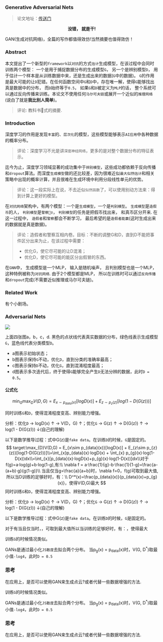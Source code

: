### Generative Adversarial Nets

> 论文地址：[传送门](https://proceedings.neurips.cc/paper/2014/file/5ca3e9b122f61f8f06494c97b1afccf3-Paper.pdf)

<center><strong>没错， 就是干!</strong></center>

GAN(生成对抗网络)，全篇的写作都值得效仿!当然摘要也值得效仿！

### Abstract

本文提出了一个新型的`framework`以`对抗`的方式`估计`生成模型，在该过程中会同时训练两个模型： 一个是用于捕捉数据分布的生成模型`G`， 另一个是辨别模型`D`， 用于估计一个样本是从训练数据中来，还是生成出来的数据(`G`中的数据)。 `G`的作用是最大可能的让`D`犯错。在任何函数空间中`G`和`D`中，存在唯一解，使得`G`能够找出真是数据中的分布， 而`D`始终等于`0.5`， 如果`G`和`D`被定义为`MLP`的话， 整个系统可以通过反向传播来训练。本论文不使用任何`马尔可夫链`或展开一个近似的`推理网络`(说白了就是**我比别人简单**)。

> 评论: 教科书📗式的摘要.

### Introduction

深度学习的作用是发现`丰富`的、`层次化`的模型，这些模型能够表示`AI应用`中各种数据的概率分布。

> 评论：深度学习不光是讲`深度神经网络`，更多的是对整个数据分布的特征表示。

迄今为止，深度学习领域显著的成功集中于`辨别模型`，这些成功都依赖于反向传播和`dropout`算法。而深度`生成模型`做的还比较差，因为很难近似`最大似然估计`和相关策略中出现的概率计算，并且很难在生成环境中利用分段线性单元的优势。

> 评论：这一段实际上在说，不去近似`似然函数`了，可以使用别动方法来：得到计算上更好的模型。

在`对抗网络`架构中，有两个模型：一个是`生成模型`，一个是`判别模型`。 `生成模型`是`造假币`的人， `判别模型`是`警察👮‍♀️`， `判别模型`的任务是把假币找出来， 和真币区分开来. 在这一过程中， `造假者`和`警察`都会不断学习， 最后希望的是`造假者能赢`(这时生成出来的数据就是真是数据)。

> 评论：造假者和警察互相内卷。目标：不断的调整G和D，直到D不能把事件区分出来为止，在该过程中需要：
>
> - 优化G，使它尽可能的让D混淆；
> - 优化D，使它尽可能的能区分出假冒的东西。

在`GNN`中， 生成模型是一个MLP， 输入是随机噪声， 且判别模型也是一个MLP， 这种特例被称为`对抗网络`. 由于2个模型都是MLP， 所以在训练时可以通过`反向传播`和`dropout`完成(不需要近似推理或马尔可夫链)。

### Related Work

有个小剧场。

### Adversarial Nets

![](https://cdn.jsdelivr.net/gh/prannt99/blog/img/20220530231342.png)

上面四张图a，b，c，d. 黑色的点状线代表真实数据的分布，绿色线表示生成模型`G`，蓝色线代表分类模型`D`。

- a图表示初始状态；
- b图表示保持`G`不动，优化`D`，直到分类的准确率最高；
- c图表示保持`D`不动，优化`G`，直到混淆程度最高；
- d图表示多次迭代后，终于使得`G`能够完全产生`D`无法分辨的数据，此时`D = 0.5`。

#### 公式化

$$
\min_{G} \max_{D}V(D,G) = E_{x\sim p_{data}(x)}[logD(x)] + E_{z\sim p_{z}(z)}[log(1-D(G(z)))]
$$

同时训练`G`和`D`，使得混淆程度变高、辨别能力增强。

分析：优化`D` -> logD(x) ↑ -> V(D，G) ↑；优化`G` -> G(z) ↑ -> D(G(z)) ↑ -> log(1 - D(G(z))) ↓(自己的理解)

以下是数学推导过程：式中G(z)是`fake data`。在训练`D`的时候，`G`是固定的。
$$
target:\max_{D}V(D,G) = E_{x\sim p_{data}(x)}[logD(x)] + E_{z\sim p_{z}(z)}[log(1-D(G(z)))]\\=\int_{x}p_{data}(x)·logD(x) + \int_{x} p_{g}(x)·log(1-D(x))dx\\=\int_{x}[p_{data}(x)·logD(x)+p_{g}(x)·log(1-D(x))]dx\\对于f(g)=a·log(g)+b·log(1-g),有:\\ \nabla f = a·\frac{1}{g}-b·\frac{1}{1-g}=\frac{a-(a+b)·g}{g(1-g)}\\ 当且仅当g=\frac{a}{a+b}时，\nabla f=0，f(g)可取到最大值,所以当D训练的足够好时，有：\\ D^*(x)=\frac{p_{data}(x)}{p_{data}(x)+p_{g}(x)}，使得V(D,G)最大
$$
同时训练`G`和`D`，使得混淆程度变高、辨别能力增强。

分析：优化`D` -> logD(x) ↑ -> V(D，G) ↑；优化`G` -> G(z) ↑ -> D(G(z)) ↑ -> log(1 - D(G(z))) ↓(自己的理解)

以下是数学推导过程：式中G(z)是`fake data`。在训练`D`的时候，`G`是固定的。

对于有当且仅当时，，可取到最大值所以当训练的足够好时，有：，使得最大

训练`G`的时候情况类似。

GANs是通过最小化`JS散度`去拟合两个分布。 当p<sub>g</sub>(x) = p<sub>data</sub>(x)时，V(G, D<sup>*</sup>)取最小值`-log4`，此时`D = 0.5`

### 思考

在应用上，是否可以使用GAN来生成点云?或者代替一些数据增强的方法.



训练`G`的时候情况类似。

GANs是通过最小化`JS散度`去拟合两个分布。 当p<sub>g</sub>(x) = p<sub>data</sub>(x)时，V(G, D<sup>*</sup>)取最小值`-log4`，此时`D = 0.5`

### 思考

在应用上，是否可以使用GAN来生成点云?或者代替一些数据增强的方法.











